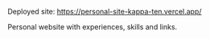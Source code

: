 Deployed site: https://personal-site-kappa-ten.vercel.app/

Personal website with experiences, skills and links.
